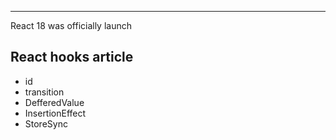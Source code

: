 ---
React 18 was officially launch

## React hooks article

- id
- transition
- DefferedValue
- InsertionEffect
- StoreSync
